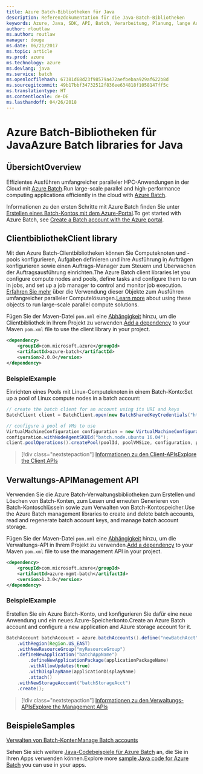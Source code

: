 ```yaml
---
title: Azure Batch-Bibliotheken für Java
description: Referenzdokumentation für die Java-Batch-Bibliotheken
keywords: Azure, Java, SDK, API, Batch, Verarbeitung, Planung, lange Ausführungszeit
author: rloutlaw
ms.author: routlaw
manager: douge
ms.date: 06/21/2017
ms.topic: article
ms.prod: azure
ms.technology: azure
ms.devlang: java
ms.service: batch
ms.openlocfilehash: 67381d68d23f98579a472aefbebaa929af622b8d
ms.sourcegitcommit: 49b17bbf34732512f836ee634818f1058147ff5c
ms.translationtype: HT
ms.contentlocale: de-DE
ms.lasthandoff: 04/26/2018
---
```

# <a name="azure-batch-libraries-for-java"></a><span data-ttu-id="6e565-104">Azure Batch-Bibliotheken für Java</span><span class="sxs-lookup"><span data-stu-id="6e565-104">Azure Batch libraries for Java</span></span>

## <a name="overview"></a><span data-ttu-id="6e565-105">Übersicht</span><span class="sxs-lookup"><span data-stu-id="6e565-105">Overview</span></span>

<span data-ttu-id="6e565-106">Effizientes Ausführen umfangreicher paralleler HPC-Anwendungen in der Cloud mit [Azure Batch](/azure/batch/batch-technical-overview).</span><span class="sxs-lookup"><span data-stu-id="6e565-106">Run large-scale parallel and high-performance computing applications efficiently in the cloud with [Azure Batch](/azure/batch/batch-technical-overview).</span></span>   

<span data-ttu-id="6e565-107">Informationen zu den ersten Schritte mit Azure Batch finden Sie unter [Erstellen eines Batch-Kontos mit dem Azure-Portal](/azure/batch/batch-account-create-portal).</span><span class="sxs-lookup"><span data-stu-id="6e565-107">To get started with Azure Batch, see [Create a Batch account with the Azure portal](/azure/batch/batch-account-create-portal).</span></span>

## <a name="client-library"></a><span data-ttu-id="6e565-108">Clientbibliothek</span><span class="sxs-lookup"><span data-stu-id="6e565-108">Client library</span></span>

<span data-ttu-id="6e565-109">Mit den Azure Batch-Clientbibliotheken können Sie Computeknoten und -pools konfigurieren, Aufgaben definieren und ihre Ausführung in Aufträgen konfigurieren sowie einen Auftrags-Manager zum Steuern und Überwachen der Auftragsausführung einrichten.</span><span class="sxs-lookup"><span data-stu-id="6e565-109">The Azure Batch client libraries let you configure compute nodes and pools, define tasks and configure them to run in jobs, and set up a job manager to control and monitor job execution.</span></span> <span data-ttu-id="6e565-110">[Erfahren Sie mehr](/azure/batch/batch-api-basics) über die Verwendung dieser Objekte zum Ausführen umfangreicher paralleler Computelösungen.</span><span class="sxs-lookup"><span data-stu-id="6e565-110">[Learn more](/azure/batch/batch-api-basics) about using these objects to run large-scale parallel compute solutions.</span></span>

<span data-ttu-id="6e565-111">Fügen Sie der Maven-Datei `pom.xml` eine [Abhängigkeit](https://maven.apache.org/guides/getting-started/index.html#How_do_I_use_external_dependencies) hinzu, um die Clientbibliothek in Ihrem Projekt zu verwenden.</span><span class="sxs-lookup"><span data-stu-id="6e565-111">[Add a dependency](https://maven.apache.org/guides/getting-started/index.html#How_do_I_use_external_dependencies) to your Maven `pom.xml` file to use the client library in your project.</span></span>

```XML
<dependency>
    <groupId>com.microsoft.azure</groupId>
    <artifactId>azure-batch</artifactId>
    <version>2.0.0</version>
</dependency>
```   

### <a name="example"></a><span data-ttu-id="6e565-112">Beispiel</span><span class="sxs-lookup"><span data-stu-id="6e565-112">Example</span></span>

<span data-ttu-id="6e565-113">Einrichten eines Pools mit Linux-Computeknoten in einem Batch-Konto:</span><span class="sxs-lookup"><span data-stu-id="6e565-113">Set up a pool of Linux compute nodes in a batch account:</span></span>

```java
// create the batch client for an account using its URI and keys
BatchClient client = BatchClient.open(new BatchSharedKeyCredentials("https://fabrikambatch.eastus.batch.azure.com", "fabrikambatch", batchKey));

// configure a pool of VMs to use 
VirtualMachineConfiguration configuration = new VirtualMachineConfiguration();
configuration.withNodeAgentSKUId("batch.node.ubuntu 16.04");
client.poolOperations().createPool(poolId, poolVMSize, configuration, poolVMCount);
```

> [!div class="nextstepaction"]
> [<span data-ttu-id="6e565-114">Informationen zu den Client-APIs</span><span class="sxs-lookup"><span data-stu-id="6e565-114">Explore the Client APIs</span></span>](/java/api/overview/azure/batch/client)


## <a name="management-api"></a><span data-ttu-id="6e565-115">Verwaltungs-API</span><span class="sxs-lookup"><span data-stu-id="6e565-115">Management API</span></span>

<span data-ttu-id="6e565-116">Verwenden Sie die Azure Batch-Verwaltungsbibliotheken zum Erstellen und Löschen von Batch-Konten, zum Lesen und erneuten Generieren von Batch-Kontoschlüsseln sowie zum Verwalten von Batch-Kontospeicher.</span><span class="sxs-lookup"><span data-stu-id="6e565-116">Use the Azure Batch management libraries to create and delete batch accounts, read and regenerate batch account keys, and manage batch account storage.</span></span>

<span data-ttu-id="6e565-117">Fügen Sie der Maven-Datei `pom.xml` eine [Abhängigkeit](https://maven.apache.org/guides/getting-started/index.html#How_do_I_use_external_dependencies) hinzu, um die Verwaltungs-API in Ihrem Projekt zu verwenden.</span><span class="sxs-lookup"><span data-stu-id="6e565-117">[Add a dependency](https://maven.apache.org/guides/getting-started/index.html#How_do_I_use_external_dependencies) to your Maven `pom.xml` file to use the management API in your project.</span></span>

```XML
<dependency>
    <groupId>com.microsoft.azure</groupId>
    <artifactId>azure-mgmt-batch</artifactId>
    <version>1.3.0</version>
</dependency>
```

### <a name="example"></a><span data-ttu-id="6e565-118">Beispiel</span><span class="sxs-lookup"><span data-stu-id="6e565-118">Example</span></span>

<span data-ttu-id="6e565-119">Erstellen Sie ein Azure Batch-Konto, und konfigurieren Sie dafür eine neue Anwendung und ein neues Azure-Speicherkonto.</span><span class="sxs-lookup"><span data-stu-id="6e565-119">Create an Azure Batch account and configure a new application and Azure storage account for it.</span></span>

```java
BatchAccount batchAccount = azure.batchAccounts().define("newBatchAcct")
    .withRegion(Region.US_EAST)
    .withNewResourceGroup("myResourceGroup")
    .defineNewApplication("batchAppName")
        .defineNewApplicationPackage(applicationPackageName)
        .withAllowUpdates(true)
        .withDisplayName(applicationDisplayName)
        .attach()
    .withNewStorageAccount("batchStorageAcct")
    .create();
```

> [!div class="nextstepaction"]
> [<span data-ttu-id="6e565-120">Informationen zu den Verwaltungs-APIs</span><span class="sxs-lookup"><span data-stu-id="6e565-120">Explore the Management APIs</span></span>](/java/api/overview/azure/batch/management)


## <a name="samples"></a><span data-ttu-id="6e565-121">Beispiele</span><span class="sxs-lookup"><span data-stu-id="6e565-121">Samples</span></span>

<span data-ttu-id="6e565-122">[Verwalten von Batch-Konten][1]</span><span class="sxs-lookup"><span data-stu-id="6e565-122">[Manage Batch accounts][1]</span></span>   

<span data-ttu-id="6e565-123">Sehen Sie sich weitere [Java-Codebeispiele für Azure Batch](https://azure.microsoft.com/resources/samples/?platform=java&term=batch) an, die Sie in Ihren Apps verwenden können.</span><span class="sxs-lookup"><span data-stu-id="6e565-123">Explore more [sample Java code for Azure Batch](https://azure.microsoft.com/resources/samples/?platform=java&term=batch) you can use in your apps.</span></span>

[1]: https://github.com/Azure-Samples/batch-java-manage-batch-accounts